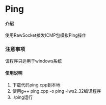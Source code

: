 # Ping

#### 介绍
使用RawSocket接发ICMP包模拟Ping操作

### 注意事项
该程序只适用于windows系统

#### 使用说明
1. 下载代码ping.cpp到本地
2. 使用g++ ping.cpp -o ping -lws2_32编译程序
3. ./ping运行